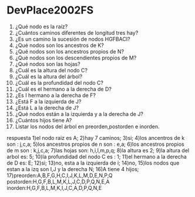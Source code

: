 # DevPlace2002FS
1. ¿Qué nodo es la raíz?
2. ¿Cuántos caminos diferentes de longitud tres hay?
3. ¿Es un camino la sucesión de nodos HGFBACI?
4. ¿Qué nodos son los ancestros de K?
5. ¿Qué nodos son los ancestros propios de N?
6. ¿Qué nodos son los descendientes propios de M?
7. ¿Qué nodos son las hojas?
8. ¿Cuál es la altura del nodo C?
9. ¿Cuál es la altura del árbol?
10. ¿Cuál es la profundidad del nodo C?
11. ¿Cuál es el hermano a la derecha de D?
12. ¿Es I hermano a la derecha de F?
13. ¿Está F a la izquierda de J?
14. ¿Está L a la derecha de J?
15. ¿Qué nodos están a la izquierda y a la derecha de J?
16. ¿Cuántos hijos tiene A?
17. Listar los nodos del árbol en preorden,postorden e inorden.

respuesta 
1)el nodo raiz es A;
2)hay 7 caminos; 
3)si; 
4)los ancentros de k son : j,c,a;
5)los ancestros propios de n son : e,a;
6)los ancestros propios de m son : k,j,c,a; 
7)las hojas son: h,i,l,m,p,q;
8)la altura es 2;
9)la altura del arbol es: 5;
10)la profundidad del nodo C es : 1;
11)el hermano a la derecha de D es: E;
12)si;
13)no, esta a la izquierda de i;
14)no,
15)los nodos que estan a la izq son I,J y la derecha N;
16)A tiene 4 hijos;
17)preorden:A,B,F,G,H,C,I,J,K,L,M,D,E,N,P,Q 
   postorden:H,G,F,B,L,M,K,L,J,C,D,P,Q,N,E,A 
   inorden:H,G,F,B,L,M,K,I,J,C,A,D,P,Q,N,E

